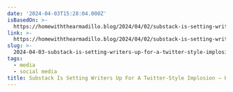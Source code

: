 ```yaml
---
date: '2024-04-03T15:28:04.000Z'
isBasedOn: >-
  https://homewiththearmadillo.blog/2024/04/02/substack-is-setting-writers-up-for-a-twitter-style-implosion/
link: >-
  https://homewiththearmadillo.blog/2024/04/02/substack-is-setting-writers-up-for-a-twitter-style-implosion/
slug: >-
  2024-04-03-substack-is-setting-writers-up-for-a-twitter-style-implosion-home-with-th
tags:
  - media
  - social media
title: Substack Is Setting Writers Up For A Twitter-Style Implosion – Home With Th
---
```


